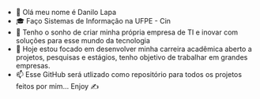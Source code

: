 - 👋 Olá meu nome é Danilo Lapa
- 🎓 Faço Sistemas de Informação na UFPE - Cin 
- 🌱 Tenho o sonho de criar minha própria empresa de TI e inovar com soluções para esse mundo da tecnologia
- 🤖 Hoje estou focado em desenvolver minha carreira acadêmica aberto a projetos, pesquisas e estágios, tenho objetivo de trabalhar em grandes empresas.
- 📫 Esse GitHub será utlizado como repositório para todos os projetos feitos por mim... Enjoy ✍️

<!---
Danilo-Lapa11/Danilo-Lapa11 is a ✨ special ✨ repository because its `README.md` (this file) appears on your GitHub profile.
You can click the Preview link to take a look at your changes.
--->
